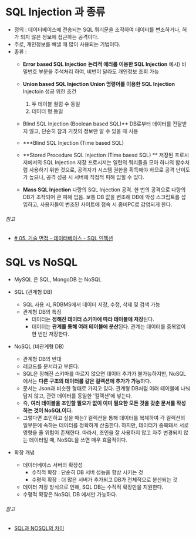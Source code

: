 

# SQL Injection 과 종류

* 정의 : 데이터베이스에 전송되는 SQL 쿼리문을 조작하여 데이터를 변조하거나, 허가 되지 않은 정보에 접근하는 공격이다. 
* 주로, 개인정보를 빼낼 때 많이 사용되는 기법이다.
* 종류 :
	* **Error based SQL Injection** 
		**논리적 에러를 이용한 SQL Injection**
		예시) 비밀번호 부분을 주석처리 하여, 비번이 달라도 개인정보 조회 가능
	* **Union based SQL Injection** 
		**Union 명령어를 이용한 SQL Injection** 
		Injectoin 성공 위한 조건 
		1) 두 테이블 컬럼 수 동일
		2) 데이터 형 동일
	* Blind SQL Injection (Boolean based SQL)**
		DB로부터 데이터를 전달받지 않고, 단순히 참과 거짓의 정보만 알 수 있을 때 사용 
	* ***Blind SQL Injection (Time based SQL) 
		
	* **Stored Procedure SQL Injection (Time baesd SQL) ** 
		저장된 프로시저에서의 SQL Injection 
		저장 프로시저는 일련의 쿼리들을 모아 하나의 함수처럼 사용하기 위한 것으로, 공격자가 시스템 권한을 획득해야 하므로 공격 난이도가 높으나, 공격 성공 시 서버에 직접적 피해 입힐 수 있다.
	* **Mass SQL Injection**
		다량의 SQL Injection 공격. 한 번의 공격으로 다량의 DB가 조작되어 큰 피해 입음. 보통 DB 값을 변조해 DB에 악성 스크립트를 삽입하고, 사용자들이 변조된 사이트에 접속 시 좀비PC로 감염되게 한다.

###### 참고
* [# 05. 기술 면접 - 데이터베이스 - SQL 인젝션](https://theheydaze.tistory.com/585)

# SQL vs NoSQL

* MySQL 은 SQL, MongoDB 는 NoSQL
* SQL (관계형 DB)
	* SQL 사용 시, RDBMS에서 데이터 저장, 수정, 삭제 및 검색 가능
	* 관계형 DB의 특징
		* 데이터는 **정해진 데이터 스키마에 따라 테이블에 저장**된다.
		* 데이터는 **관계를 통해 여러 테이블에 분산**된다. 관계는 데이터를 중복없이 한 번만 저장한다. 
* NoSQL (비관계형 DB)
	* 관계형 DB의 반대
	* 레코드를 문서라고 부른다.
	* SQL은 정해진 스키마를 따르지 않으면 데이터 추가가 불가능하지만, NoSQL에서는 **다른 구조의 데이터를 같은 컬렉션에 추가가 가능**하다.
	* 문서는 Json과 비슷한 형태로 가지고 있다. 관계형 DB처럼 여러 테이블에 나눠 담지 않고, 관련 데이터를 동일한 '컬렉션'에 넣는다.
	* 즉, **여러 테이블을 조인할 필요가 없이 이미 필요한 모든 것을 갖춘 문서를 작성하는 것이 NoSQL이다.**
	* 그렇다면 조인하고 싶을 때는?
		컬렉션을 통해 데이터를 복제하여 각 컬렉션의 일부분에 속하는 데이터를 정확하게 산출한다. 
		하지만, 데이터가 중복돼서 서로 영향을 줄 위험이 존재한다. 따라서, 조인을 잘 사용하지 않고 자주 변경되지 않는 데이터일 때, NoSQL을 쓰면 매우 효율적이다.

* 확장 개념
	* 데이터베이스 서버의 확장성
		* 수직적 확장 : 단순히 DB 서버 성능을 향상 시키는 것
		* 수평적 확장 : 더 많은 서버가 추가되고 DB가 전체적으로 분산되는 것 
	* 데이터 저장 방식으로 인해, SQL DB는 수직적 확장만을 지원한다.
	* 수평적 확장은 NoSQL DB 에서만 가능하다.

###### 참고
* [SQL과 NOSQL의 차이](https://gyoogle.dev/blog/computer-science/data-base/SQL%20&%20NOSQL.html)